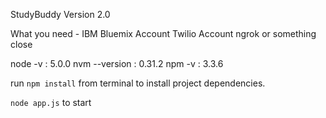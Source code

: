 StudyBuddy Version 2.0

What you need -
  IBM Bluemix Account
  Twilio Account
  ngrok or something close

node -v : 5.0.0
nvm --version : 0.31.2
npm -v : 3.3.6

run `npm install` from terminal to install project dependencies.

`node app.js` to start

